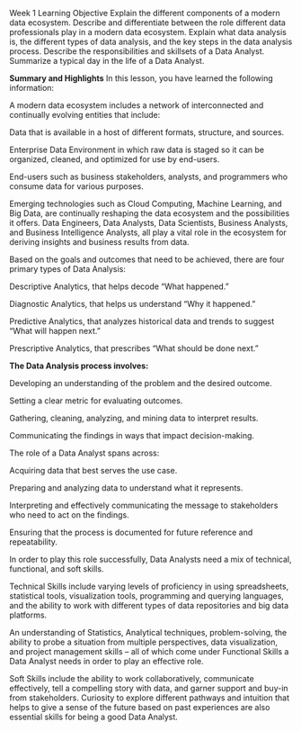 Week 1 Learning Objective
Explain the different components of a modern data ecosystem.
Describe and differentiate between the role different data professionals play in a modern data ecosystem.
Explain what data analysis is, the different types of data analysis, and the key steps in the data analysis process.
Describe the responsibilities and skillsets of a Data Analyst.
Summarize a typical day in the life of a Data Analyst.

**Summary and Highlights**
In this lesson, you have learned the following information: 

A modern data ecosystem includes a network of interconnected and continually evolving entities that include: 

Data that is available in a host of different formats, structure, and sources.

Enterprise Data Environment in which raw data is staged so it can be organized, cleaned, and optimized for use by end-users.

End-users such as business stakeholders, analysts, and programmers who consume data for various purposes.

Emerging technologies such as Cloud Computing, Machine Learning, and Big Data, are continually reshaping the data ecosystem and the possibilities it offers. Data Engineers, Data Analysts, Data Scientists, Business Analysts, and Business Intelligence Analysts, all play a vital role in the ecosystem for deriving insights and business results from data. 

Based on the goals and outcomes that need to be achieved, there are four primary types of Data Analysis: 

Descriptive Analytics, that helps decode “What happened.” 

Diagnostic Analytics, that helps us understand “Why it happened.” 

Predictive Analytics, that analyzes historical data and trends to suggest “What will happen next.” 

Prescriptive Analytics, that prescribes “What should be done next.” 

**The Data Analysis process involves:**

Developing an understanding of the problem and the desired outcome. 

Setting a clear metric for evaluating outcomes. 

Gathering, cleaning, analyzing, and mining data to interpret results. 

Communicating the findings in ways that impact decision-making. 

The role of a Data Analyst spans across:

Acquiring data that best serves the use case.

Preparing and analyzing data to understand what it represents.

Interpreting and effectively communicating the message to stakeholders who need to act on the findings.

Ensuring that the process is documented for future reference and repeatability.  

In order to play this role successfully, Data Analysts need a mix of technical, functional, and soft skills.  

Technical Skills include varying levels of proficiency in using spreadsheets, statistical tools, visualization tools, programming and querying languages, and the ability to work with different types of data repositories and big data platforms.

An understanding of Statistics, Analytical techniques, problem-solving, the ability to probe a situation from multiple perspectives, data visualization, and project management skills – all of which come under Functional Skills a Data Analyst needs in order to play an effective role.

Soft Skills include the ability to work collaboratively, communicate effectively, tell a compelling story with data, and garner support and buy-in from stakeholders. Curiosity to explore different pathways and intuition that helps to give a sense of the future based on past experiences are also essential skills for being a good Data Analyst. 